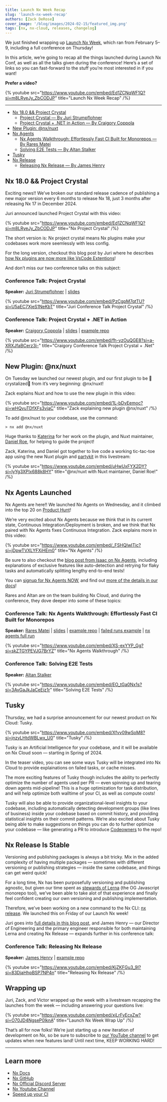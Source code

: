 ```yaml
---
title: Launch Nx Week Recap
slug: 'launch-nx-week-recap'
authors: [Zack DeRose]
cover_image: '/blog/images/2024-02-15/featured_img.png'
tags: [nx, nx-cloud, releases, changelog]
---
```


We just finished wrapping up [Launch Nx Week](/launch-nx), which ran from February 5–9, including a full conference on Thursday!

In this article, we’re going to recap all the things launched during Launch Nx Conf, as well as all the talks given during the conference! Here’s a set of links so you can fast-forward to the stuff you’re most interested in if you want!

**Prefer a video?**

{% youtube src="https://www.youtube.com/embed/Ed1ZCNqWF1Q?si=m8LRyeJy_ZbCODJP" title="Launch Nx Week Recap" /%}

---

-  [Nx 18.0 && Project Crystal](#nx-180-project-crystal)
   -  [Project Crystal — By Juri Strumpflohner](#conference-talk-project-crystal)
   -  [Project Crystal + .NET in Action — By Craigory Coppola](#conference-talk-project-crystal-net-in-action)
-  [New Plugin: @nx/nuxt](#new-plugin-nxnuxt)
-  [Nx Agents](#nx-agents-launched)
   -  [Nx Agents Walkthrough: Effortlessly Fast CI Built for Monorepos — By Rares Matei](#conference-talk-nx-agents-walkthrough-effortlessly-fast-ci-built-for-monorepos)
   -  [Solving E2E Tests — By Altan Stalker](#conference-talk-solving-e2e-tests)
-  [Tusky](#tusky)
-  [Nx Release](#nx-release-is-stable)
   -  [Releasing Nx Release — By James Henry](#conference-talk-releasing-nx-release)

## Nx 18.0 && Project Crystal

Exciting news!! We’ve broken our standard release cadence of publishing a new major version every 6 months to release Nx 18, just 3 months after releasing Nx 17 in December 2024.

Juri announced launched Project Crystal with this video:

{% youtube src="https://www.youtube.com/embed/Ed1ZCNqWF1Q?si=m8LRyeJy_ZbCODJP" title="Nx Project Crystal" /%}

The short version is: Nx project crystal means Nx plugins make your codebases work more seemlessly with less config.

For the long version, checkout this blog post by Juri where he describes [how Nx plugins are now more like VsCode Extentions](/blog/what-if-nx-plugins-were-more-like-vscode-extensions)!

And don’t miss our two conference talks on this subject:

### Conference Talk: Project Crystal

**Speaker:** [Juri Strumpflohner](https://twitter.com/juristr) | [slides](https://drive.google.com/file/d/1q6M0drdssU7Zb-4Y_f99fuupuOl1KYQN/view)

{% youtube src="https://www.youtube.com/embed/PzCgpM7qtTU?si=U5aEC7XjeS1NeKbT" title="Juri Conference Talk Project Crystal" /%}

### Conference Talk: Project Crystal + .NET in Action

**Speaker:** [Craigory Coppola](https://twitter.com/enderagent) | [slides](https://docs.google.com/presentation/d/1uveIe6HB7xwSkh7FBGZfF8Unh5YZzm5X/edit?usp=sharing&ouid=109667724870581513512&rtpof=true&sd=true) | [example repo](https://github.com/AgentEnder/nx-launch-conf-demos)

{% youtube src="https://www.youtube.com/embed/fh-yzOuQGE8?si=a-XRXJfaBCerz3i-" title="Craigory Conference Talk Project Crystal + .Net" /%}

## New Plugin: @nx/nuxt

On Tuesday we launched our newest plugin, and our first plugin to be :gem:crystalized:gem: from it’s very beginning: @nx/nuxt!

Zack explains Nuxt and how to use the new plugin in this video:

{% youtube src="https://www.youtube.com/embed/1L-bDvEemoc?si=wHQvuTDfXFs3vjaC" title="Zack explaining new plugin @nx/nuxt" /%}

To add @nx/nuxt to your codebase, use the command:

```shell
> nx add @nx/nuxt
```

Huge thanks to [Katerina](https://twitter.com/psybercity) for her work on the plugin, and Nuxt maintainer, [Daniel Roe](https://twitter.com/danielcroe), for helping to guide the project!

Zack, Katerina, and Daniel got together to live code a working tic-tac-toe app using the new Nuxt plugin and [partykit](https://www.partykit.io/) in this livestream:

{% youtube src="https://www.youtube.com/embed/uHwUxFYX2DY?si=lyYg3XPIx688k8HY" title="@nx/nuxt with Nuxt maintainer, Daniel Roe!" /%}

## Nx Agents Launched

Nx Agents are here!! We launched Nx Agents on Wednesday, and it climbed into the top 20 on [Product Hunt](https://www.producthunt.com/products/nx-cloud#nx-agents)!

We’re very excited about Nx Agents because we think that in its current state, Continuous Integration/Deployment is broken, and we think that Nx paired with Nx Agents fixes Continuous Integration. Zack explains more in this video:

{% youtube src="https://www.youtube.com/embed/_FSHQIwITic?si=jDpwTVXLYFXiHEm0" title="Nx Agents" /%}

Be sure to also checkout the [blog post from Isaac on Nx Agents](/blog/fast-effortless-ci), including explanations of exclusive features like auto-detection and retrying for flaky tasks and automatically splitting lengthy end-to-end tests!

You can [signup for Nx Agents NOW](https://nx.app/products/agents#content), and find out [more of the details in our docs](/ci/features/distribute-task-execution)!

Rares and Altan are on the team building Nx Cloud, and during the conference, they dove deeper into some of these topics:

### Conference Talk: Nx Agents Walkthrough: Effortlessly Fast CI Built for Monorepos

**Speaker:** [Rares Matei](https://twitter.com/__rares) | [slides](https://drive.google.com/file/d/1k-cGCJUMP4axcCWoeih8n3dvo1oO_i_X/view?usp=sharing) | [example repo](https://github.com/rarmatei/shops-workflows/pulls) | [failed runs example](https://cloud.nx.app/cipes/65b27cf6d3ef5934decad746?utm_source=pull-request&utm_medium=comment) | [nx agents full run](https://cloud.nx.app/cipes/65b38179d3ef5934dede74c2?utm_source=pull-request&utm_medium=comment)

{% youtube src="https://www.youtube.com/embed/XS-exYYP_Gg?si=skZTGYPEVJG7BrYZ" title="Nx Agents Walkthrough" /%}

### Conference Talk: Solving E2E Tests

**Speaker:** [Altan Stalker](https://twitter.com/StalkAltan)

{% youtube src="https://www.youtube.com/embed/EO_tGa0Nx1s?si=3AvGaJkJaCeEjz1r" title="Solving E2E Tests" /%}

## Tusky

Thursday, we had a surprise announcement for our newest product on Nx Cloud: Tusky.

{% youtube src="https://www.youtube.com/embed/Xfvv09wSoM8?si=jnzyLHtdWBLwx_U0" title="Tusky" /%}

Tusky is an Artificial Intelligence for your codebase, and it will be available on Nx Cloud soon — starting in Spring of 2024.

In the teaser video, you can see some ways Tusky will be integrated into Nx Cloud to provide explainations on failed tasks, or cache misses.

The more exciting features of Tusky though includes the ability to perfectly optimize the number of agents used per PR — even spinning up and tearing down agents mid-pipeline! This is a huge optimization for task distribution, and will help optimize both walltime of your CI, as well as compute costs!

Tusky will also be able to provide organizational-level insights to your codebase, including automatically detecting development groups (like lines of business) inside your codebase based on commit history, and providing statistical insights on their commit patterns. We’re also excited about Tusky being able to make suggestions on things you can do to further optimize your codebase — like generating a PR to introduce [Codeowners](https://docs.github.com/en/repositories/managing-your-repositorys-settings-and-features/customizing-your-repository/about-code-owners) to the repo!

## Nx Release Is Stable

Versioning and publishing packages is always a bit tricky. Mix in the added complexity of having multiple packages — sometimes with different versioning or publishing strategies — inside the same codebase, and things can get weird quick!

For a long time, Nx has been purposefully versioning and publishing agnostic, but given our time spent as [stewards of Lerna](https://blog.nrwl.io/lerna-is-dead-long-live-lerna-61259f97dbd9) (the OG Javascript monorepo tool), we’ve been able to take alot of that experience and finally feel confident creating our own versioning and publishing implementation.

Therefore, we’ve been working on a new command to the Nx CLI: [nx release](/recipes/nx-release/get-started-with-nx-release#get-started-with-nx-release). We launched this on Friday of our Launch Nx week!

Juri goes into [full details in this blog post](/blog/versioning-and-releasing-packages-in-a-monorepo), and James Henry — our Director of Engineering and the primary engineer responsible for both maintaining Lerna and creating Nx Release — expands further in his conference talk:

### Conference Talk: Releasing Nx Release

**Speaker:** [James Henry](https://twitter.com/MrJamesHenry) | [example repo](https://github.com/JamesHenry/nx-release-cmd)

{% youtube src="https://www.youtube.com/embed/KjZKFGu3_9I?si=83DjaHhpBSP7NP4n" title="Releasing Nx Release" /%}

## Wrapping up

Juri, Zack, and Victor wrapped up the week with a livestream recapping the launches from the week — including answering your questions live:

{% youtube src="https://www.youtube.com/embed/xjLrFvEcxZw?si=O70JD4NgseP0lknA" title="Launch Nx Week Wrap Up" /%}

That’s all for now folks! We’re just starting up a new iteration of development on Nx, so be sure to subscribe to [our YouTube channel](https://www.youtube.com/@nxdevtools) to get updates when new features land! Until next time, KEEP WORKING HARD!

---

## Learn more

-  [Nx Docs](/getting-started/intro)
-  [Nx GitHub](https://github.com/nrwl/nx)
-  [Nx Official Discord Server](https://go.nx.dev/community)
-  [Nx Youtube Channel](https://www.youtube.com/@nxdevtools)
-  [Speed up your CI](https://nx.app/)
